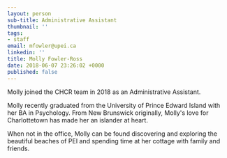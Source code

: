 ```yaml
---
layout: person
sub-title: Administrative Assistant
thumbnail: ''
tags:
- staff
email: mfowler@upei.ca
linkedin: ''
title: Molly Fowler-Ross
date: 2018-06-07 23:26:02 +0000
published: false
---
```

Molly joined the CHCR team in 2018 as an Administrative Assistant. 

Molly recently graduated from the University of Prince Edward Island with her BA in Psychology. From New Brunswick originally, Molly's love for Charlottetown has made her an islander at heart. 

When not in the office, Molly can be found discovering and exploring the beautiful beaches of PEI and spending time at her cottage with family and friends.